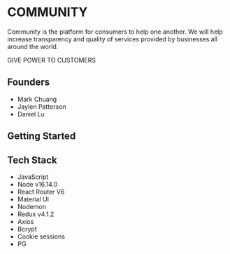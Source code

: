 # COMMUNITY

Community is the platform for consumers to help one another. We will help increase transparency and quality of services provided by businesses all around the world.

GIVE POWER TO CUSTOMERS

## Founders

- Mark Chuang 
- Jaylen Patterson 
- Daniel Lu

## Getting Started

## Tech Stack

- JavaScript 
- Node v16.14.0
- React Router V6 
- Material UI 
- Nodemon
- Redux v4.1.2
- Axios
- Bcrypt
- Cookie sessions
- PG